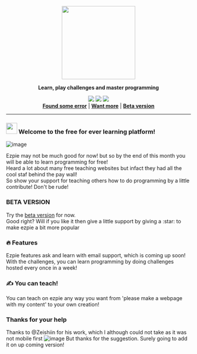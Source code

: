 <div align="center">
<img src="https://user-images.githubusercontent.com/104765117/182629208-891d16bf-a180-4d38-8091-7ac38785adec.png" width="200">
<p><b>Learn, play challenges and master programming</b></p>
<img src="https://img.shields.io/github/license/ishaan010/ezpie">
<img src="https://img.shields.io/github/forks/ishaan010/ezpie?style=flat-square">
<img src="https://img.shields.io/github/stars/ishaan010/ezpie?style=flat-square">
</div>
<div align="center">
<a href="https://github.com/ishaan010/ezpie/issues/new/choose"><b>Found some error</b></a> 
|
<a href="https://github.com/ishaan010/ezpie/issues/new/choose"><b>Want more</b></a>
|
<a href="https://ishaan010.github.io/ezpie"><b>Beta version</b></a>
</div>

---


### <img src="https://media.giphy.com/media/hvRJCLFzcasrR4ia7z/giphy.gif" width="30px" /> Welcome to the free for ever learning platform!
![image](https://user-images.githubusercontent.com/104765117/182635446-a9dfcc85-8771-4a17-aa9a-a15869e0d5ec.png)
<p>
Ezpie may not be much good for now! but so by the end of this month you will be able to learn programming for free! <br>
Heard a lot about many free teaching websites but infact they had all the cool staf behind the pay wall! <br>
So show your support for teaching others how to do programming by a little contribute! Don't be rude!
</p>

### BETA VERSION
<p>
Try the <a href="https://ishaan010.github.io/ezpie">beta version</a> for now. <br>
Good right? Will if you like it then give a little support by giving a :star: to make ezpie a bit more popular
</p>

### :fire: Features
Ezpie features ask and learn with email support, which is coming up soon! \
With the challenges, you can learn programming by doing challenges hosted every once in a week!

### :writing_hand: You can teach!
You can teach on ezpie any way you want from 'please make a webpage with my content' to your own creation!

### Thanks for your help
Thanks to @Zeishiin for his work, which I although could not take as it was not mobile first
![image](https://user-images.githubusercontent.com/104765117/183408434-0a084838-c91f-49ec-a717-8da571359c4c.png)
But thanks for the suggestion. Surely going to add it on up coming version!
